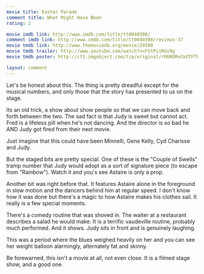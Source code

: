```yaml
---
movie title: Easter Parade
comment title: What Might Have Been
rating: 2

movie imdb link: http://www.imdb.com/title/tt0040308/
comment imdb link: http://www.imdb.com/title/tt0040308/reviews-37
movie tmdb link: http://www.themoviedb.org/movie/29380
movie tmdb trailer: http://www.youtube.com/watch?v=FStPi1RUv9g
movie tmdb poster: http://cf2.imgobject.com/t/p/original/rR6NGMvCkOTFTbPzzr6KBET1PBH.jpg

layout: comment
---
```


Let's be honest about this. The thing is pretty dreadful except for the musical numbers, and only those that the story has presented to us on the stage.

Its an old trick, a show about show people so that we can move back and forth between the two. The sad fact is that Judy is sweet but cannot act. Fred is a lifeless pill when he's not dancing. And the director is so bad he AND Judy got fired from their next movie.

Just imagine that this could have been Minnelli, Gene Kelly, Cyd Charisse and Judy.

But the staged bits are pretty special. One of these is the "Couple of Swells" tramp number that Judy would adopt as a sort of signature piece (to escape from "Rainbow"). Watch it and you's see Astaire is only a prop.

Another bit was right before that. It features Astaire alone in the foreground in slow motion and the dancers behind him at regular speed. I don't know how it was done but there's a magic to how Astaire makes his clothes sail. It really is a few special moments.

There's a comedy routine that was shoved in. The waiter at a restaurant describes a salad he would make. It is a terrific vaudeville routine, probably much performed. And it shows. Judy sits in front and is genuinely laughing.

This was a period where the blues weighed heavily on her and you can see her weight balloon alarmingly, alternately fat and skinny.

Be forewarned, this isn't a movie at all, not even close. It is a filmed stage show, and a good one.